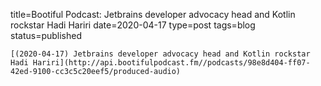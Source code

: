 
title=Bootiful Podcast: Jetbrains developer advocacy head and Kotlin rockstar Hadi Hariri
date=2020-04-17
type=post
tags=blog
status=published
~~~~~~
[(2020-04-17) Jetbrains developer advocacy head and Kotlin rockstar Hadi Hariri](http://api.bootifulpodcast.fm//podcasts/98e8d404-ff07-42ed-9100-cc3c5c20eef5/produced-audio) 
            